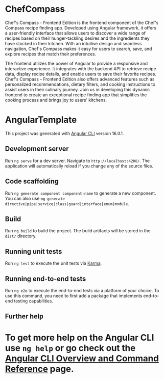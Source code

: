 # ChefCompass
Chef's Compass - Frontend Edition is the frontend component of the Chef's Compass recipe finding app. Developed using Angular framework, it offers a user-friendly interface that allows users to discover a wide range of recipes based on their hunger-tackling desires and the ingredients they have stocked in their kitchen. With an intuitive design and seamless navigation, Chef's Compass makes it easy for users to search, save, and explore recipes that match their preferences.

The frontend utilizes the power of Angular to provide a responsive and interactive experience. It integrates with the backend API to retrieve recipe data, display recipe details, and enable users to save their favorite recipes. Chef's Compass - Frontend Edition also offers advanced features such as personalized recommendations, dietary filters, and cooking instructions to assist users in their culinary journey. Join us in developing this dynamic frontend to create an exceptional recipe finding app that simplifies the cooking process and brings joy to users' kitchens.

# AngularTemplate

This project was generated with [Angular CLI](https://github.com/angular/angular-cli) version 16.0.1.

## Development server

Run `ng serve` for a dev server. Navigate to `http://localhost:4200/`. The application will automatically reload if you change any of the source files.

## Code scaffolding

Run `ng generate component component-name` to generate a new component. You can also use `ng generate directive|pipe|service|class|guard|interface|enum|module`.

## Build

Run `ng build` to build the project. The build artifacts will be stored in the `dist/` directory.

## Running unit tests

Run `ng test` to execute the unit tests via [Karma](https://karma-runner.github.io).

## Running end-to-end tests

Run `ng e2e` to execute the end-to-end tests via a platform of your choice. To use this command, you need to first add a package that implements end-to-end testing capabilities.

## Further help

To get more help on the Angular CLI use `ng help` or go check out the [Angular CLI Overview and Command Reference](https://angular.io/cli) page.
=======
